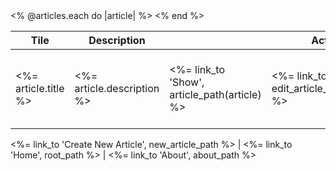 <table>
  <thead>
    <th>Tile</th>
    <th>Description</th>
    <th colspan = 3>Actions</th>
  </thead>

  <tbody>
    <% @articles.each do |article| %>
    <tr>
      <td><%= article.title %></td>
      <td><%= article.description %></td>
      <td><%= link_to 'Show', article_path(article) %></td>
      <td><%= link_to 'Edit', edit_article_path(article) %></td>
      <td><%= link_to 'Delete', article_path(article), method: :delete, data: { confirm: "Are you sure?"} %></td>
    </tr>
    <% end %>
  </tbody>
</table>
<p>
  <%= link_to 'Create New Article', new_article_path %> |
  <%= link_to 'Home', root_path %> |
  <%= link_to 'About', about_path %>
</p>

